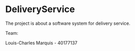 # DeliveryService
The project is about a software system for delivery service.

Team:

Louis-Charles Marquis - 40177137

